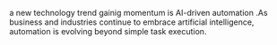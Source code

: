 a new technology trend gainig momentum is AI-driven automation .As business and industries continue to embrace artificial intelligence, automation is evolving beyond simple task execution.
